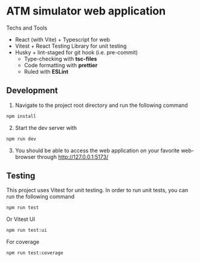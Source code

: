 # ATM simulator web application

Techs and Tools
- React (with Vite) + Typescript for web
- Vitest + React Testing Library for unit testing
- Husky + lint-staged for git hook (i.e. pre-commit)
    - Type-checking with **tsc-files**
    - Code formatting with **prettier**
    - Ruled with **ESLint**


## Development

1. Navigate to the project root directory and run the following command

```bash
npm install
```

2. Start the dev server with

```bash
npm run dev
```

3. You should be able to access the web application on your favorite web-browser through http://127.0.0.1:5173/

## Testing

This project uses Vitest for unit testing. In order to run unit tests, you can run the following command

```bash
npm run test
```

Or Vitest UI

```bash
npm run test:ui
```

For coverage

```bash
npm run test:coverage
```
